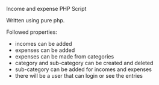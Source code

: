 Income and expense PHP Script

Written using pure php.

Followed properties:
* incomes can be added
* expenses can be added
* expenses can be made from categories
* category and sub-category can be created and deleted
* sub-category can be added for incomes and expenses
* there will be a user that can login or see the entries
